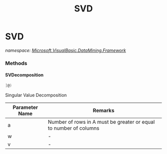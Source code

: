 ﻿---
title: SVD
---

# SVD
_namespace: [Microsoft.VisualBasic.DataMining.Framework](N-Microsoft.VisualBasic.DataMining.Framework.html)_



### Methods

#### SVDecomposition
```csharp
]@)
```
Singular Value Decomposition

|Parameter Name|Remarks|
|--------------|-------|
|a|Number of rows in A must be greater or equal to number of columns|
|w|-|
|v|-|





